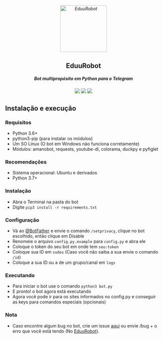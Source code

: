 <h6 align="center">
  <img src="https://i.imgur.com/tosnDbv.png" alt="EduuRobot" height="150px">
  <h2 align="center">EduuRobot</h2>
  <h5 align="center">Bot multipropósito em Python para o Telegram</h5>
</h6>
<h6 align="center">
  <a href="https://t.me/EduuRobot"><img src="https://img.shields.io/badge/Versão-v1.0 rc1-0688CB.svg" /></a>
  <a href="https://t.me/AmanoChat"><img src="https://img.shields.io/badge/Support-Chat-0688CB.svg" /></a>
  <a href="https://t.me/AmanoTeam"><img src="https://img.shields.io/badge/Telegram-Channel-0688CB.svg" /></a>
</h6>

## Instalação e execução

### Requisitos

- Python 3.6+
- python3-pip (para instalar os módulos)
- Um SO Linux (O bot em Windows não funciona corretamente)
- Módulos: amanobot, requests, youtube-dl, colorama, duckpy e pyfiglet

### Recomendações

- Sistema operacional: Ubuntu e derivados
- Python 3.7+

### Instalação

- Abra o Terminal na pasta do bot
- Digite ```pip3 install -r requirements.txt```

### Configuração

- Vá ao [@BotFather](https://t.me/BotFather) e envie o comando `/setprivacy`, clique no bot escolhido, então clique em Disable
- Renomeie o arquivo `config.py.example` para `config.py` e abra ele
- Coloque o token do seu bot em onde tem `seu:token`
- Coloque sua ID em `sudos` (Caso você não saiba a sua envie o comando `/id`)
- Coloque a sua ID ou a de um grupo/canal em `logs`

### Executando

- Para iniciar o bot use o comando ```python3 bot.py```
- E pronto! o bot agora está executando
- Agora você pode ir para os sites informados no config.py e conseguir as keys para comandos especiais (opcionais)

### Nota

- Caso encontre algum bug no bot, crie um issue [aqui](https://github.com/AmanoTeam/EduuRobot/issues) ou envie /bug + o erro que você está tendo (No [EduuRobot](https://t.me/EduuRobot)).
